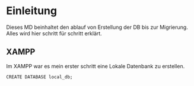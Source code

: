 # Einleitung

Dieses MD beinhaltet den ablauf von Erstellung der DB bis zur Migrierung. Alles wird hier schritt für schritt erklärt.


## XAMPP

Im XAMPP war es mein erster schritt eine Lokale Datenbank zu erstellen. 

```
CREATE DATABASE local_db;
```